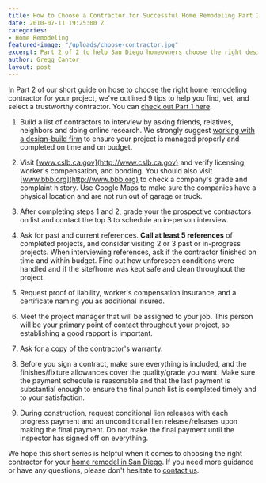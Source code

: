 ```yaml
---
title: How to Choose a Contractor for Successful Home Remodeling Part 2
date: 2010-07-11 19:25:00 Z
categories:
- Home Remodeling
featured-image: "/uploads/choose-contractor.jpg"
excerpt: Part 2 of 2 to help San Diego homeowners choose the right design-build contractor to ensure a successful home remodel project.
author: Gregg Cantor
layout: post
---
```


In Part 2 of our short guide on hose to choose the right home remodeling contractor for your project, we've outlined 9 tips to help you find, vet, and select a trustworthy contractor. You can [check out Part 1 here](/how-to-choose-a-contractor-for-successful-home-remodeling-part-1/).

1. Build a list of contractors to interview by asking friends, relatives, neighbors and doing online research. We strongly suggest [working with a design-build firm](/why-choose-design-build-for-your-home-project/) to ensure your project is managed properly and completed on time and on budget.

2. Visit [www.cslb.ca.gov](http://www.cslb.ca.gov) and verify licensing, worker's compensation, and bonding. You should also visit [www.bbb.org](http://www.bbb.org) to check a company's grade and complaint history. Use Google Maps to make sure the companies have a physical location and are not run out of garage or truck.

3. After completing steps 1 and 2, grade your the prospective contractors on list and contact the top 3 to schedule an in-person interview.

4. Ask for past and current references. **Call at least 5 references** of completed projects, and consider visiting 2 or 3 past or in-progress projects. When interviewing references, ask if the contractor finished on time and within budget. Find out how unforeseen conditions were handled and if the site/home was kept safe and clean throughout the project.

5. Request proof of liability, worker's compensation insurance, and a certificate naming you as additional insured.

6. Meet the project manager that will be assigned to your job. This person will be your primary point of contact throughout your project, so establishing a good rapport is important.

7. Ask for a copy of the contractor's warranty.

8. Before you sign a contract, make sure everything is included, and the finishes/fixture allowances cover the quality/grade you want. Make sure the payment schedule is reasonable and that the last payment is substantial enough to ensure the final punch list is completed timely and to your satisfaction.

9. During construction, request conditional lien releases with each progress payment and an unconditional lien release/releases upon making the final payment. Do not make the final payment until the inspector has signed off on everything.

We hope this short series is helpful when it comes to choosing the right contractor for your [home remodel in San Diego](/san-diego-home-remodel-services). If you need more guidance or have any questions, please don't hesitate to [contact us](#quick-contact).
